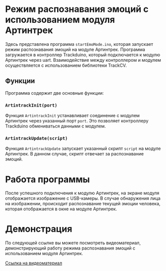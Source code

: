 # Режим распознавания эмоций с использованием модуля Артинтрек

Здесь представлена программа `startEmoMode.ino`, которая запускает режим распознавания эмоций на модуле Артинтрек. Программа загружается в контроллер Trackduino, который подключается к модулю Артинтрек через uart. Взаимодействие между контроллером и модулем осуществляется с использованием библиотеки TrackCV.

## Функции

Программа содержит две основные функции:

### `ArtintrackInit(port)`

Функция `ArtintrackInit` устанавливает соединение с модулем Артинтрек через указанный порт `port`. Это позволяет контроллеру Trackduino обмениваться данными с модулем.

### `ArtintrackUpdate(script)`

Функция `ArtintrackUpdate` запускает указанный скрипт `script` на модуле Артинтрек. В данном случае, скрипт отвечает за распознавание эмоций.

# Работа программы

После успешного подключения к модулю Артинтрек, на экране модуля отображается изображение с USB-камеры. В случае обнаружения лица на изображении, происходит распознавание текущей эмоции человека, которая отображается в окне на модуле Артинтрек.

# Демонстрация

По следующей ссылке вы можете посмотреть видеоматериал, демонстрирующий работу режима распознавания эмоций с использованием модуля Артинтрек.

[Ссылка на видеоматериал](https://drive.google.com/file/d/1WebrR__Klz07UQtUrCm4auOJauLq9ogT/view?usp=sharing)
